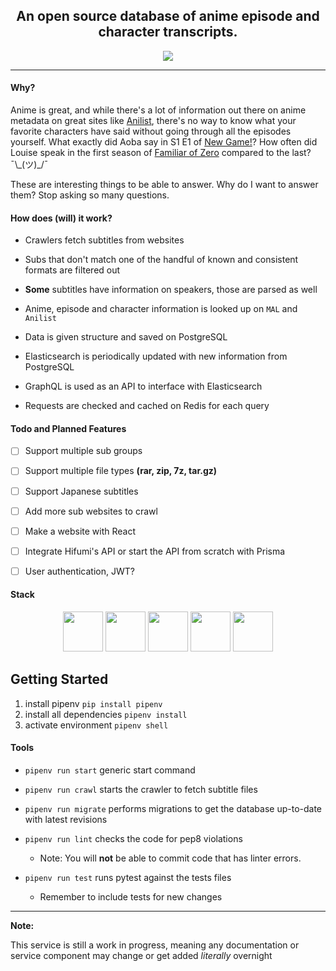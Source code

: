 <div align="center">
    <h2><b>An open source database of anime episode and character transcripts.</b></h2>
</div>


<div align="center">
    <img src="https://images.gr-assets.com/hostedimages/1502722027ra/23588364.gif">
</div>

<hr>

#### Why?

Anime is great, and while there's a lot of information out there on anime metadata
on great sites like [Anilist](http://anilist.co/), there's no 
way to know what your favorite characters have said without going through
all the episodes yourself. What exactly did Aoba say in S1 E1
of [New Game!](https://anilist.co/anime/21455)? How often did Louise speak
in the first season of [Familiar of Zero](https://anilist.co/anime/1195/The-Familiar-of-Zero/) 
compared to the last? ¯\\\_(ツ)\_/¯

These are interesting things to be able to answer. Why do I want to answer
them? Stop asking so many questions.

#### How does (will) it work?

- Crawlers fetch subtitles from websites

- Subs that don't match one of the handful of known and consistent formats are filtered out

- **Some** subtitles have information on speakers, those are parsed as well

- Anime, episode and character information is looked up on `MAL` and `Anilist`

- Data is given structure and saved on PostgreSQL

- Elasticsearch is periodically updated with new information from PostgreSQL

- GraphQL is used as an API to interface with Elasticsearch

- Requests are checked and cached on Redis for each query


#### Todo and Planned Features

- [ ] Support multiple sub groups

- [ ] Support multiple file types **(rar, zip, 7z, tar.gz)**

- [ ] Support Japanese subtitles

- [ ] Add more sub websites to crawl

- [ ] Make a website with React

- [ ] Integrate Hifumi's API or start the API from scratch with Prisma

- [ ] User authentication, JWT?


#### Stack

<div align="center">
    <img src="https://upload.wikimedia.org/wikipedia/commons/thumb/c/c3/Python-logo-notext.svg/2000px-Python-logo-notext.svg.png" height="64">
    <img src="https://redislabs.com/wp-content/themes/redislabs/assets/images/redis-logo-stack.png" height="64">
    <img src="https://upload.wikimedia.org/wikipedia/commons/thumb/1/17/GraphQL_Logo.svg/2000px-GraphQL_Logo.svg.png" height="64">
    <img src="https://upload.wikimedia.org/wikipedia/commons/thumb/2/29/Postgresql_elephant.svg/1200px-Postgresql_elephant.svg.png" height="64">
    <img src="https://ria.gallerycdn.vsassets.io/extensions/ria/elastic/0.13.3/1530754501320/Microsoft.VisualStudio.Services.Icons.Default" height="64">
</div>


## Getting Started

1. install pipenv `pip install pipenv`
2. install all dependencies `pipenv install`
3. activate environment `pipenv shell`

#### Tools

- `pipenv run start` generic start command

- `pipenv run crawl` starts the crawler to fetch subtitle files

- `pipenv run migrate` performs migrations to get the database up-to-date with latest revisions

- `pipenv run lint` checks the code for pep8 violations

  - Note: You will **not** be able to commit code that has linter errors.

- `pipenv run test` runs pytest against the tests files
  - Remember to include tests for new changes
  
<hr>

**Note:**

This service is still a work in progress, meaning any documentation 
or service component may change or get added _literally_ overnight
